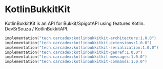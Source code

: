 # KotlinBukkitKit
KotlinBukkitKit is an API for Bukkit/SpigotAPI using features Kotlin. DevSrSouza / KotlinBukkitAPI.


```kotlin
implementation("tech.carcadex:kotlinbukkitkit-architecture:1.0.0")
implementation("tech.carcadex:kotlinbukkitkit-extensions:1.0.0")
implementation("tech.carcadex:kotlinbukkitkit-serialization:1.0.0")
implementation("tech.carcadex:kotlinbukkitkit-genref:1.0.0")
implementation("tech.carcadex:kotlinbukkitkit-messages:1.0.0")
implementation("tech.carcadex:kotlinbukkitkit-commands:1.0.0")
```